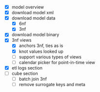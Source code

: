 - [x] model overview
- [x] download model xml
- [x] download model data
  - [x] 6nf
  - [x] 3nf
- [x] download model binary
- [x] 3nf views
  - [x] anchors 3nf, ties as is
  - [x] knot values looked up
  - [ ] support various types of views
  - [ ] calendar picker for point-in-time view
- [x] etl logs section
- [ ] cube section
  - [ ] batch join 3nf
  - [ ] remove surrogate keys and meta
